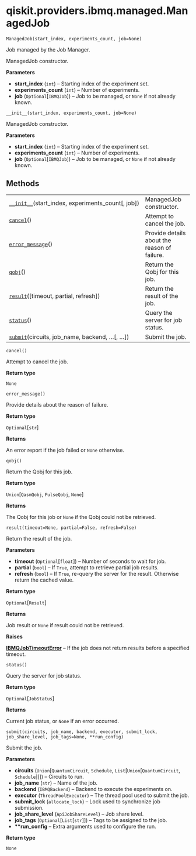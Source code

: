 # qiskit.providers.ibmq.managed.ManagedJob

<span id="undefined" />

`ManagedJob(start_index, experiments_count, job=None)`

Job managed by the Job Manager.

ManagedJob constructor.

**Parameters**

*   **start\_index** (`int`) – Starting index of the experiment set.
*   **experiments\_count** (`int`) – Number of experiments.
*   **job** (`Optional`\[`IBMQJob`]) – Job to be managed, or `None` if not already known.

<span id="undefined" />

`__init__(start_index, experiments_count, job=None)`

ManagedJob constructor.

**Parameters**

*   **start\_index** (`int`) – Starting index of the experiment set.
*   **experiments\_count** (`int`) – Number of experiments.
*   **job** (`Optional`\[`IBMQJob`]) – Job to be managed, or `None` if not already known.

## Methods

|                                                                                                                                                                |                                              |
| -------------------------------------------------------------------------------------------------------------------------------------------------------------- | -------------------------------------------- |
| [`__init__`](#qiskit.providers.ibmq.managed.ManagedJob.__init__ "qiskit.providers.ibmq.managed.ManagedJob.__init__")(start\_index, experiments\_count\[, job]) | ManagedJob constructor.                      |
| [`cancel`](#qiskit.providers.ibmq.managed.ManagedJob.cancel "qiskit.providers.ibmq.managed.ManagedJob.cancel")()                                               | Attempt to cancel the job.                   |
| [`error_message`](#qiskit.providers.ibmq.managed.ManagedJob.error_message "qiskit.providers.ibmq.managed.ManagedJob.error_message")()                          | Provide details about the reason of failure. |
| [`qobj`](#qiskit.providers.ibmq.managed.ManagedJob.qobj "qiskit.providers.ibmq.managed.ManagedJob.qobj")()                                                     | Return the Qobj for this job.                |
| [`result`](#qiskit.providers.ibmq.managed.ManagedJob.result "qiskit.providers.ibmq.managed.ManagedJob.result")(\[timeout, partial, refresh])                   | Return the result of the job.                |
| [`status`](#qiskit.providers.ibmq.managed.ManagedJob.status "qiskit.providers.ibmq.managed.ManagedJob.status")()                                               | Query the server for job status.             |
| [`submit`](#qiskit.providers.ibmq.managed.ManagedJob.submit "qiskit.providers.ibmq.managed.ManagedJob.submit")(circuits, job\_name, backend, …\[, …])          | Submit the job.                              |

<span id="undefined" />

`cancel()`

Attempt to cancel the job.

**Return type**

`None`

<span id="undefined" />

`error_message()`

Provide details about the reason of failure.

**Return type**

`Optional`\[`str`]

**Returns**

An error report if the job failed or `None` otherwise.

<span id="undefined" />

`qobj()`

Return the Qobj for this job.

**Return type**

`Union`\[`QasmQobj`, `PulseQobj`, `None`]

**Returns**

The Qobj for this job or `None` if the Qobj could not be retrieved.

<span id="undefined" />

`result(timeout=None, partial=False, refresh=False)`

Return the result of the job.

**Parameters**

*   **timeout** (`Optional`\[`float`]) – Number of seconds to wait for job.
*   **partial** (`bool`) – If `True`, attempt to retrieve partial job results.
*   **refresh** (`bool`) – If `True`, re-query the server for the result. Otherwise return the cached value.

**Return type**

`Optional`\[`Result`]

**Returns**

Job result or `None` if result could not be retrieved.

**Raises**

[**IBMQJobTimeoutError**](qiskit.providers.ibmq.job.IBMQJobTimeoutError#qiskit.providers.ibmq.job.IBMQJobTimeoutError "qiskit.providers.ibmq.job.IBMQJobTimeoutError") – If the job does not return results before a specified timeout.

<span id="undefined" />

`status()`

Query the server for job status.

**Return type**

`Optional`\[`JobStatus`]

**Returns**

Current job status, or `None` if an error occurred.

<span id="undefined" />

`submit(circuits, job_name, backend, executor, submit_lock, job_share_level, job_tags=None, **run_config)`

Submit the job.

**Parameters**

*   **circuits** (`Union`\[`QuantumCircuit`, `Schedule`, `List`\[`Union`\[`QuantumCircuit`, `Schedule`]]]) – Circuits to run.
*   **job\_name** (`str`) – Name of the job.
*   **backend** (`IBMQBackend`) – Backend to execute the experiments on.
*   **executor** (`ThreadPoolExecutor`) – The thread pool used to submit the job.
*   **submit\_lock** (`allocate_lock`) – Lock used to synchronize job submission.
*   **job\_share\_level** (`ApiJobShareLevel`) – Job share level.
*   **job\_tags** (`Optional`\[`List`\[`str`]]) – Tags to be assigned to the job.
*   **\*\*run\_config** – Extra arguments used to configure the run.

**Return type**

`None`
